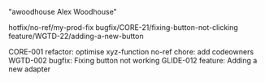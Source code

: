 "awoodhouse Alex Woodhouse" 

hotfix/no-ref/my-prod-fix
bugfix/CORE-21/fixing-button-not-clicking
feature/WGTD-22/adding-a-new-button

CORE-001 refactor: optimise xyz-function
no-ref chore: add codeowners
WGTD-002 bugfix: Fixing button not working
GLIDE-012 feature: Adding a new adapter